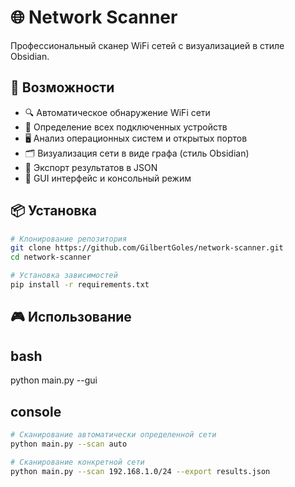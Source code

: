 # 🌐 Network Scanner

Профессиональный сканер WiFi сетей с визуализацией в стиле Obsidian.

## 🚀 Возможности

- 🔍 Автоматическое обнаружение WiFi сети
- 📱 Определение всех подключенных устройств
- 🖥️ Анализ операционных систем и открытых портов
- 🗂️ Визуализация сети в виде графа (стиль Obsidian)
- 💾 Экспорт результатов в JSON
- 🎯 GUI интерфейс и консольный режим


## 📦 Установка

```bash
# Клонирование репозитория
git clone https://github.com/GilbertGoles/network-scanner.git
cd network-scanner

# Установка зависимостей
pip install -r requirements.txt
```
## 🎮 Использование

## bash

python main.py --gui

## console

```bash
# Сканирование автоматически определенной сети
python main.py --scan auto

# Сканирование конкретной сети
python main.py --scan 192.168.1.0/24 --export results.json
```
